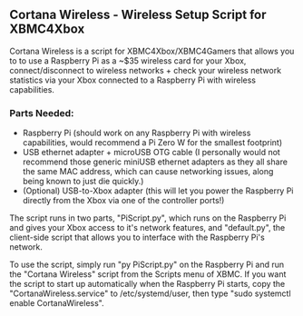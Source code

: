 ## Cortana Wireless - Wireless Setup Script for XBMC4Xbox

Cortana Wireless is a script for XBMC4Xbox/XBMC4Gamers that allows you to to use a Raspberry Pi as a ~$35 wireless card for your Xbox, connect/disconnect to wireless networks + check your wireless network statistics via your Xbox connected to a Raspberry Pi with wireless capabilities.

### Parts Needed:
- Raspberry Pi (should work on any Raspberry Pi with wireless capabilities, would recommend a Pi Zero W for the smallest footprint)
- USB ethernet adapter + microUSB OTG cable (I personally would not recommend those generic miniUSB ethernet adapters as they all share the same MAC address, which can cause networking issues, along being known to just die quickly.)
- (Optional) USB-to-Xbox adapter (this will let you power the Raspberry Pi directly from the Xbox via one of the controller ports!)

The script runs in two parts, "PiScript.py", which runs on the Raspberry Pi and gives your Xbox access to it's network features, and "default.py", the client-side script that allows you to interface with the Raspberry Pi's network.

To use the script, simply run "py PiScript.py" on the Raspberry Pi and run the "Cortana Wireless" script from the Scripts menu of XBMC. If you want the script to start up automatically when the Raspberry Pi starts, copy the "CortanaWireless.service" to /etc/systemd/user, then type "sudo systemctl enable CortanaWireless". 
